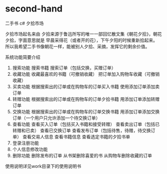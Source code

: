# second-hand
二手书 c# 夕拾市场


夕拾市场起名来由
夕拾来源于鲁迅所写的唯一一部回忆散文集《朝花夕拾》，朝花夕拾，字面意思就是 早晨采得花（或者开的花），下午夕阳的时候重新拾起来。
所以我希望二手书像朝花一样，能被别人夕拾、采摘，发挥它的剩余价值。



系统功能简要介绍
1.	搜索功能
搜索书籍
搜索订单（包括交换，买赠订单）
2.	收藏功能
收藏最喜欢的书籍（可撤销收藏）
把订单加入购物车收藏（可撤销收藏）
3.	买卖功能
根据搜索出的订单或在购物车的订单买入书籍
使用添加订单添加卖订单
4.	转赠功能
根据搜索出的订单或在购物车的订单夕拾书籍
用添加订单添加转赠订单
5.	交换功能
根据搜索出的订单或在购物车的订单交换书籍
用添加订单添加交换订单（一个用户只允许添加一个待交换订单）
6.	查看功能
查看买入订单（包括买入书籍和接受转赠）
查看卖出订单（包括已转赠和已卖）
查看已交换订单
查看发布订单（包括待售，待赠，待交换订单）
查看交易人信息
查看书籍信息
查看选定书籍的夕拾书单
7.	登录注册功能
8.	个人信息修改功能
9.	删除功能
删除发布的订单
从书架删除喜爱的书
从购物车删除收藏的订单





使用说明详见work目录下的使用说明书

